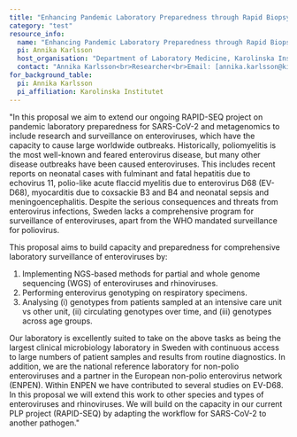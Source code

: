 ```yaml
---
title: "Enhancing Pandemic Laboratory Preparedness through Rapid Biopsy Sample Handling"
category: "test"
resource_info:
  name: "Enhancing Pandemic Laboratory Preparedness through Rapid Biopsy Sample Handling"
  pi: Annika Karlsson
  host_organisation: "Department of Laboratory Medicine, Karolinska Institutet"
  contact: "Annika Karlsson<br>Researcher<br>Email: [annika.karlsson@ki.se](mailto:annika.karlsson@ki.se)"
for_background_table:
  pi: Annika Karlsson
  pi_affiliation: Karolinska Institutet
---
```


"In this proposal we aim to extend our ongoing RAPID-SEQ project on pandemic laboratory preparedness for SARS-CoV-2 and metagenomics to include research and surveillance on enteroviruses, which have the capacity to cause large worldwide outbreaks. Historically, poliomyelitis is the most well-known and feared enterovirus disease, but many other disease outbreaks have been caused enteroviruses. This includes recent reports on neonatal cases with fulminant and fatal hepatitis due to echovirus 11, polio-like acute flaccid myelitis due to enterovirus D68 (EV-D68), myocarditis due to coxsackie B3 and B4 and neonatal sepsis and meningoencephalitis. Despite the serious consequences and threats from enterovirus infections, Sweden lacks a comprehensive program for surveillance of enteroviruses, apart from the WHO mandated surveillance for poliovirus.

This proposal aims to build capacity and preparedness for comprehensive laboratory surveillance of enteroviruses by:

1. Implementing NGS-based methods for partial and whole genome sequencing (WGS) of enteroviruses and rhinoviruses.
2. Performing enterovirus genotyping on respiratory specimens.
3. Analysing (i) genotypes from patients sampled at an intensive care unit vs other unit, (ii) circulating genotypes over time, and (iii) genotypes across age groups.

Our laboratory is excellently suited to take on the above tasks as being the largest clinical microbiology laboratory in Sweden with continuous access to large numbers of patient samples and results from routine diagnostics. In addition, we are the national reference laboratory for non-polio enteroviruses and a partner in the European non-polio enterovirus network (ENPEN). Within ENPEN we have contributed to several studies on EV-D68. In this proposal we will extend this work to other species and types of enteroviruses and rhinoviruses. We will build on the capacity in our current PLP project (RAPID-SEQ) by adapting the workflow for SARS-CoV-2 to another pathogen."
